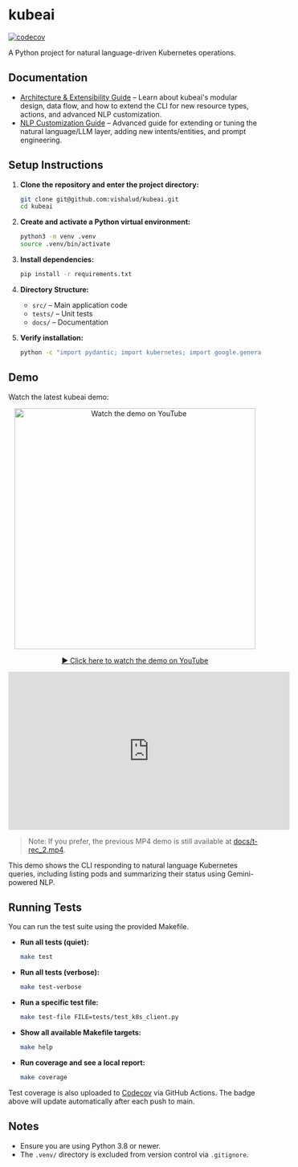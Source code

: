 # kubeai

[![codecov](https://codecov.io/gh/vishalud/kubeai/branch/main/graph/badge.svg)](https://codecov.io/gh/vishalud/kubeai)

A Python project for natural language-driven Kubernetes operations.

## Documentation

- [Architecture & Extensibility Guide](docs/architecture.md) – Learn about kubeai's modular design, data flow, and how to extend the CLI for new resource types, actions, and advanced NLP customization.
- [NLP Customization Guide](docs/nlp_customization.md) – Advanced guide for extending or tuning the natural language/LLM layer, adding new intents/entities, and prompt engineering.

## Setup Instructions

1. **Clone the repository and enter the project directory:**
   ```bash
   git clone git@github.com:vishalud/kubeai.git
   cd kubeai
   ```

2. **Create and activate a Python virtual environment:**
   ```bash
   python3 -m venv .venv
   source .venv/bin/activate
   ```

3. **Install dependencies:**
   ```bash
   pip install -r requirements.txt
   ```

4. **Directory Structure:**
   - `src/` – Main application code
   - `tests/` – Unit tests
   - `docs/` – Documentation

5. **Verify installation:**
   ```bash
   python -c "import pydantic; import kubernetes; import google.generativeai"
   ```

## Demo

Watch the latest kubeai demo:

<p align="center">
  <a href="https://youtu.be/BLZ2Xojs704" target="_blank">
    <img src="https://img.youtube.com/vi/BLZ2Xojs704/0.jpg" alt="Watch the demo on YouTube" width="480"/>
  </a>
</p>

<p align="center">
  <a href="https://youtu.be/BLZ2Xojs704" target="_blank">▶️ Click here to watch the demo on YouTube</a>
</p>

<!-- For platforms that support it, embed the video directly: -->
<p align="center">
  <iframe width="560" height="315" src="https://www.youtube.com/embed/BLZ2Xojs704" title="kubeai demo" frameborder="0" allowfullscreen></iframe>
</p>

> Note: If you prefer, the previous MP4 demo is still available at [docs/t-rec_2.mp4](docs/t-rec_2.mp4).

This demo shows the CLI responding to natural language Kubernetes queries, including listing pods and summarizing their status using Gemini-powered NLP.

## Running Tests

You can run the test suite using the provided Makefile.

- **Run all tests (quiet):**
  ```bash
  make test
  ```

- **Run all tests (verbose):**
  ```bash
  make test-verbose
  ```

- **Run a specific test file:**
  ```bash
  make test-file FILE=tests/test_k8s_client.py
  ```

- **Show all available Makefile targets:**
  ```bash
  make help
  ```

- **Run coverage and see a local report:**
  ```bash
  make coverage
  ```

Test coverage is also uploaded to [Codecov](https://codecov.io/gh/vishalud/kubeai) via GitHub Actions. The badge above will update automatically after each push to main.

## Notes
- Ensure you are using Python 3.8 or newer.
- The `.venv/` directory is excluded from version control via `.gitignore`. 
